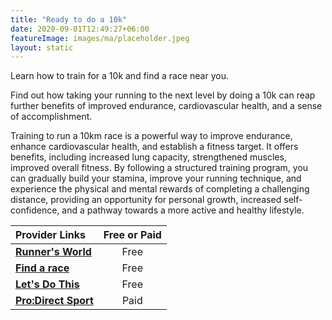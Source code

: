 ```yaml
---
title: "Ready to do a 10k"
date: 2020-09-01T12:49:27+06:00
featureImage: images/ma/placeholder.jpeg
layout: static
---
```


Learn how to train for a 10k and find a race near you.

Find out how taking your running to the next level by doing a 10k can reap further benefits of improved endurance, cardiovascular health, and a sense of accomplishment.

Training to run a 10km race is a powerful way to improve endurance, enhance cardiovascular health, and establish a fitness target. It offers benefits, including increased lung capacity, strengthened muscles, improved overall fitness. By following a structured training program, you can gradually build your stamina, improve your running technique, and experience the physical and mental rewards of completing a challenging distance, providing an opportunity for personal growth, increased self-confidence, and a pathway towards a more active and healthy lifestyle.

| Provider Links      | Free or Paid  |  
| :-----------          | :--------------:      |  
| [**Runner's World**](https://www.runnersworld.com/training/a34132360/training-for-your-first-10k-race/) | Free  | 
| [**Find a race**](https://findarace.com/10k-runs) | Free  | 
| [**Let's Do This**](https://www.letsdothis.com/blog/article/benefits-of-running-10k) | Free  | 
| [**Pro:Direct Sport**](https://www.awin1.com/cread.php?awinmid=6667&awinaffid=1198638&ued=https%3A%2F%2Fwww.prodirectsport.com%2Frunning%2F) | Paid | 
  

<br/><br/>






